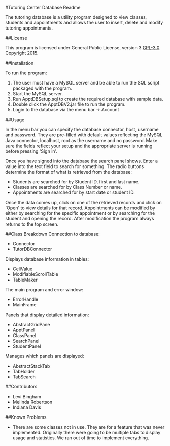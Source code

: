 #Tutoring Center Database Readme

The tutoring database is a utility program designed to view classes, students and appointments and allows the user to insert, delete and modify tutoring appointments.

##License

This program is licensed under General Public License, version 3 [GPL-3.0](https://opensource.org/licenses/GPL-3.0).
Copyright 2015.

##Installation

To run the program:

1. The user must have a MySQL server and be able to run the SQL script packaged with the program.
2. Start the MySQL server.
3. Run ApptDBSetup.sql to create the required database with sample data.
4. Double click the ApptDBV2.jar file to run the program.
5. Login to the database via the menu bar -> Account

##Usage

In the menu bar you can specify the database connector, host, username and password. They are pre-filled with default values reflecting the MySQL Java connector, localhost, root as the username and no password. Make sure the fields reflect your setup and the appropriate server is running before pressing 'Sign in'.

Once you have signed into the database the search panel shows. Enter a value into the text field to search for something. The radio buttons determine the format of what is retrieved from the database:

- Students are searched for by Student ID, first and last name.
- Classes are searched for by Class Number or name.
- Appointments are searched for by start date or student ID.

Once the data comes up, click on one of the retrieved records and click on 'Open' to view details for that record. Appointments can be modified by either by searching for the specific appointment or by searching for the student and opening the record. After modification the program always returns to the top screen.

##Class Breakdown
Connection to database:
- Connector
- TutorDBConnector

Displays database information in tables:
- CellValue
- ModifiableScrollTable
- TableMaker

The main program and error window:
- ErrorHandle
- MainFrame

Panels that display detailed information:
- AbstractGridPane
- ApptPanel
- ClassPanel
- SearchPanel
- StudentPanel

Manages which panels are displayed:
- AbstractStackTab
- TabHolder
- TabSearch

##Contributors

- Levi Bingham
- Melinda Robertson
- Indiana Davis

##Known Problems

- There are some classes not in use. They are for a feature that was never implemented. Originally there were going to be multiple tabs to display usage and statistics. We ran out of time to implement everything.
